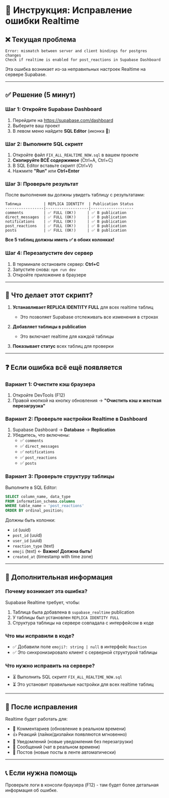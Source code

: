 # 🔧 Инструкция: Исправление ошибки Realtime

## ❌ Текущая проблема
```
Error: mismatch between server and client bindings for postgres changes
Check if realtime is enabled for post_reactions in Supabase Dashboard
```

Эта ошибка возникает из-за неправильных настроек Realtime на сервере Supabase.

---

## ✅ Решение (5 минут)

### Шаг 1: Откройте Supabase Dashboard

1. Перейдите на https://supabase.com/dashboard
2. Выберите ваш проект
3. В левом меню найдите **SQL Editor** (иконка 📝)

### Шаг 2: Выполните SQL скрипт

1. Откройте файл `FIX_ALL_REALTIME_NOW.sql` в вашем проекте
2. **Скопируйте ВСЁ содержимое** (Ctrl+A, Ctrl+C)
3. В SQL Editor вставьте скрипт (Ctrl+V)
4. Нажмите **"Run"** или **Ctrl+Enter**

### Шаг 3: Проверьте результат

После выполнения вы должны увидеть таблицу с результатами:

```
Таблица          | REPLICA IDENTITY  | Publication Status
-----------------|-------------------|-------------------
comments         | ✅ FULL (ОК!)     | ✅ В publication
direct_messages  | ✅ FULL (ОК!)     | ✅ В publication
notifications    | ✅ FULL (ОК!)     | ✅ В publication
post_reactions   | ✅ FULL (ОК!)     | ✅ В publication
posts            | ✅ FULL (ОК!)     | ✅ В publication
```

**Все 5 таблиц должны иметь ✅ в обоих колонках!**

### Шаг 4: Перезапустите dev сервер

1. В терминале остановите сервер: **Ctrl+C**
2. Запустите снова: `npm run dev`
3. Откройте приложение в браузере

---

## 🎯 Что делает этот скрипт?

1. **Устанавливает REPLICA IDENTITY FULL** для всех realtime таблиц
   - Это позволяет Supabase отслеживать все изменения в строках
   
2. **Добавляет таблицы в publication**
   - Это включает realtime для каждой таблицы

3. **Показывает статус** всех таблиц для проверки

---

## ❓ Если ошибка всё ещё появляется

### Вариант 1: Очистите кэш браузера
1. Откройте DevTools (F12)
2. Правой кнопкой на кнопку обновления → **"Очистить кэш и жесткая перезагрузка"**

### Вариант 2: Проверьте настройки Realtime в Dashboard
1. Supabase Dashboard → **Database** → **Replication**
2. Убедитесь, что включены:
   - ✅ `comments`
   - ✅ `direct_messages`
   - ✅ `notifications`
   - ✅ `post_reactions`
   - ✅ `posts`

### Вариант 3: Проверьте структуру таблицы
Выполните в SQL Editor:
```sql
SELECT column_name, data_type 
FROM information_schema.columns 
WHERE table_name = 'post_reactions'
ORDER BY ordinal_position;
```

Должны быть колонки:
- `id` (uuid)
- `post_id` (uuid)
- `user_id` (uuid)
- `reaction_type` (text)
- `emoji` (text) ← **Важно! Должна быть!**
- `created_at` (timestamp with time zone)

---

## 📝 Дополнительная информация

### Почему возникает эта ошибка?

Supabase Realtime требует, чтобы:
1. Таблица была добавлена в `supabase_realtime` publication
2. У таблицы был установлен `REPLICA IDENTITY FULL`
3. Структура таблицы на сервере совпадала с интерфейсом в коде

### Что мы исправили в коде?

- ✅ Добавили поле `emoji?: string | null` в интерфейс `Reaction`
- ✅ Это синхронизировало клиент с серверной структурой таблицы

### Что нужно исправить на сервере?

- ⏳ Выполнить SQL скрипт `FIX_ALL_REALTIME_NOW.sql`
- ⏳ Это установит правильные настройки для всех realtime таблиц

---

## 🚀 После исправления

Realtime будет работать для:
- 💬 Комментариев (обновление в реальном времени)
- 👍 Реакций (лайки/дизлайки появляются мгновенно)
- 🔔 Уведомлений (новые уведомления без перезагрузки)
- 💌 Сообщений (чат в реальном времени)
- 📝 Постов (новые посты в ленте автоматически)

---

## 📞 Если нужна помощь

Проверьте логи в консоли браузера (F12) - там будет более детальная информация об ошибке.
